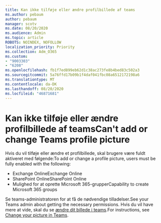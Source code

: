 ```yaml
---
title: Kan ikke tilføje eller ændre profilbillede af teams
ms.author: pebaum
author: pebaum
manager: scotv
ms.date: 08/20/2020
ms.audience: Admin
ms.topic: article
ROBOTS: NOINDEX, NOFOLLOW
localization_priority: Priority
ms.collection: Adm_O365
ms.custom:
- "9003303"
- "6208"
ms.openlocfilehash: fb1f7ed899eb62d1c38ac273fe8b4bed83c502a3
ms.sourcegitcommit: 5a76ffd17b09b1f4daf041fbc08a6512172198a6
ms.translationtype: MT
ms.contentlocale: da-DK
ms.lasthandoff: 08/20/2020
ms.locfileid: "46871681"
---
```

# <a name="cant-add-or-change-teams-profile-picture"></a><span data-ttu-id="b08ae-102">Kan ikke tilføje eller ændre profilbillede af teams</span><span class="sxs-lookup"><span data-stu-id="b08ae-102">Can't add or change Teams profile picture</span></span>

<span data-ttu-id="b08ae-103">Hvis du vil tilføje eller ændre et profilbillede, skal brugere være fuldt aktiveret med følgende:</span><span class="sxs-lookup"><span data-stu-id="b08ae-103">To add or change a profile picture, users must be fully enabled with the following:</span></span>

- <span data-ttu-id="b08ae-104">Exchange Online</span><span class="sxs-lookup"><span data-stu-id="b08ae-104">Exchange Online</span></span>
- <span data-ttu-id="b08ae-105">SharePoint Online</span><span class="sxs-lookup"><span data-stu-id="b08ae-105">SharePoint Online</span></span>
- <span data-ttu-id="b08ae-106">Mulighed for at oprette Microsoft 365-grupper</span><span class="sxs-lookup"><span data-stu-id="b08ae-106">Capability to create Microsoft 365 groups</span></span>

<span data-ttu-id="b08ae-107">Se teams-administratoren for at få de nødvendige tilladelser.</span><span class="sxs-lookup"><span data-stu-id="b08ae-107">See your Teams admin about getting the necessary permissions.</span></span> <span data-ttu-id="b08ae-108">Hvis du vil have mere at vide, skal du se [ændre dit billede i teams](https://support.microsoft.com/office/change-your-picture-in-teams-7a711943-9248-420e-b814-c071aa8d9b9c).</span><span class="sxs-lookup"><span data-stu-id="b08ae-108">For instructions, see [Change your picture in Teams](https://support.microsoft.com/office/change-your-picture-in-teams-7a711943-9248-420e-b814-c071aa8d9b9c).</span></span>